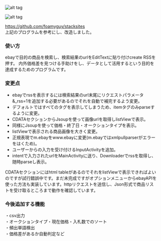 ![alt tag](http://s1.gazo.cc/up/235485.png)


![alt tag](http://s1.gazo.cc/up/235486.png)


https://github.com/foamyguy/stacksites  
上記のプログラムを参考にし、改造しました。    

### 使い方  
ebayで目的の商品を検索し、検索結果のurlをEditTextに貼り付けcreate RSSを押す。
内外価格差を見つける手助けをし、データとして活用するという目的を達成するためのプログラムです。

### 変更点

+ ebayでrssを表示するには検索結果のurl末尾にリクエストパラメータ&_rss=1を追加する必要があるのでそれを自動で補完するよう変更。
+ デフォルトではすべてのタグを表示してしまうため、itemタグのみparseするように変更。
+ CDATAセクションからJsoupを使って画像urlを取得しlistViewで表示。
+ 同様にJsoupを使って価格・終了日・オークションタイプを表示。
+ listViewで表示される商品画像を大きく変更。
+ 正規表現でm.ebayをwww.ebayに変更(m.ebayではxmlpullparserがエラーをはくため)。
+ ユーザーからの入力を受け付けるInputActivityを追加。
+ intentで入力されたurlをMainActivityに送り、Downloaderでrssを取得し、随時parseし表示。

CDATAセクションにはhtml tableがあるのでそれをlistViewで表示できればよいのですが試行錯誤中です。まだ未完成ですがオプションメニューからebayAPIを使った方法も実装しています。httpリクエストを送信し、Json形式で商品リストを受け取るところまで動作を確認しています。

### 今後追加する機能
・csv出力  
・オークションタイプ・現在価格・入札数でのソート  
・頻出単語検出  
・価格差があるか自動判定など

　

